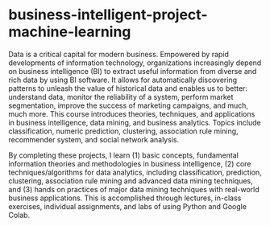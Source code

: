 # business-intelligent-project-machine-learning

Data is a critical capital for modern business. Empowered by rapid developments of information
technology, organizations increasingly depend on business intelligence (BI) to extract useful
information from diverse and rich data by using BI software. It allows for automatically discovering
patterns to unleash the value of historical data and enables us to better: understand data, monitor the
reliability of a system, perform market segmentation, improve the success of marketing campaigns,
and much, much more. This course introduces theories, techniques, and applications in business
intelligence, data mining, and business analytics. Topics include classification, numeric prediction,
clustering, association rule mining, recommender system, and social network analysis.

By completing these projects, I learn (1) basic concepts, fundamental information theories and methodologies in
business intelligence, (2) core techniques/algorithms for data analytics, including classification,
prediction, clustering, association rule mining and advanced data mining techniques, and (3) hands
on practices of major data mining techniques with real-world business applications. This is
accomplished through lectures, in-class exercises, individual assignments, and labs of using Python
and Google Colab.
